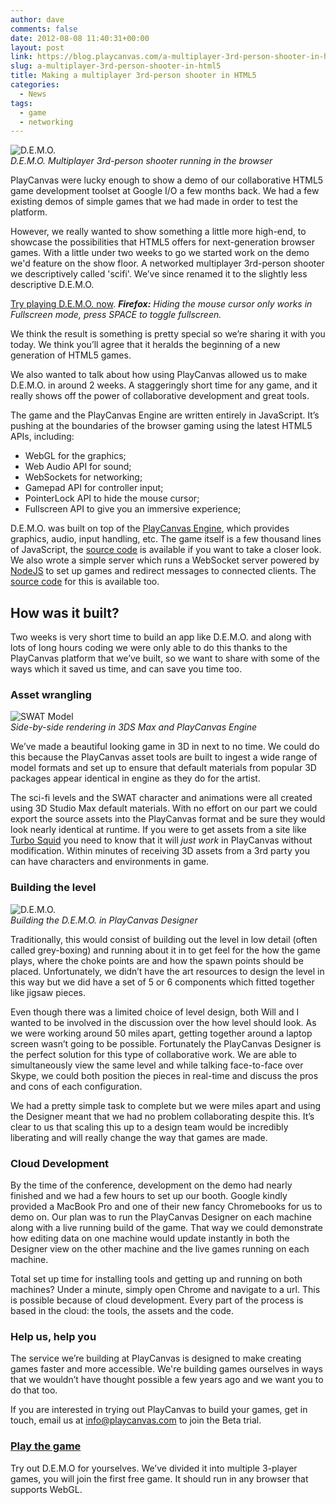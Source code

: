 ```yaml
---
author: dave
comments: false
date: 2012-08-08 11:40:31+00:00
layout: post
link: https://blog.playcanvas.com/a-multiplayer-3rd-person-shooter-in-html5/
slug: a-multiplayer-3rd-person-shooter-in-html5
title: Making a multiplayer 3rd-person shooter in HTML5
categories:
  - News
tags:
  - game
  - networking
---
```


![D.E.M.O.](/img/demo-game.jpg)
<br />_D.E.M.O. Multiplayer 3rd-person shooter running in the browser_

PlayCanvas were lucky enough to show a demo of our collaborative HTML5 game development toolset at Google I/O a few months back. We had a few existing demos of simple games that we had made in order to test the platform.

However, we really wanted to show something a little more high-end, to showcase the possibilities that HTML5 offers for next-generation browser games. With a little under two weeks to go we started work on the demo we'd feature on the show floor. A networked multiplayer 3rd-person shooter we descriptively called 'scifi'. We’ve since renamed it to the slightly less descriptive D.E.M.O.

[Try playing D.E.M.O. now](https://playcanv.as/p/UAR6UQNM/).
_**Firefox:** Hiding the mouse cursor only works in Fullscreen mode, press SPACE to toggle fullscreen._

We think the result is something is pretty special so we’re sharing it with you today. We think you’ll agree that it heralds the beginning of a new generation of HTML5 games.

We also wanted to talk about how using PlayCanvas allowed us to make D.E.M.O. in around 2 weeks. A staggeringly short time for any game, and it really shows off the power of collaborative development and great tools.

The game and the PlayCanvas Engine are written entirely in JavaScript. It’s pushing at the boundaries of the browser gaming using the latest HTML5 APIs, including:

- WebGL for the graphics;
- Web Audio API for sound;
- WebSockets for networking;
- Gamepad API for controller input;
- PointerLock API to hide the mouse cursor;
- Fullscreen API to give you an immersive experience;

D.E.M.O. was built on top of the [PlayCanvas Engine](https://github.com/playcanvas/engine), which provides graphics, audio, input handling, etc. The game itself is a few thousand lines of JavaScript, the [source code](http://bitbucket.org/playcanvas/scifi) is available if you want to take a closer look. We also wrote a simple server which runs a WebSocket server powered by [NodeJS](https://nodejs.org/) to set up games and redirect messages to connected clients. The [source code](http://bitbucket.org/playcanvas/scifi-server) for this is available too.

## How was it built?

Two weeks is very short time to build an app like D.E.M.O. and along with lots of long hours coding we were only able to do this thanks to the PlayCanvas platform that we’ve built, so we want to share with some of the ways which it saved us time, and can save you time too.

### Asset wrangling

![SWAT Model](/img/swat_in_tools.jpg)
<br />_Side-by-side rendering in 3DS Max and PlayCanvas Engine_

We’ve made a beautiful looking game in 3D in next to no time. We could do this because the PlayCanvas asset tools are built to ingest a wide range of model formats and set up to ensure that default materials from popular 3D packages appear identical in engine as they do for the artist.

The sci-fi levels and the SWAT character and animations were all created using 3D Studio Max default materials. With no effort on our part we could export the source assets into the PlayCanvas format and be sure they would look nearly identical at runtime. If you were to get assets from a site like [Turbo Squid](https://www.turbosquid.com/) you need to know that it will _just work_ in PlayCanvas without modification. Within minutes of receiving 3D assets from a 3rd party you can have characters and environments in game.

### Building the level

![D.E.M.O.](/img/demo-designer.jpg)
<br />_Building the D.E.M.O. in PlayCanvas Designer_

Traditionally, this would consist of building out the level in low detail (often called grey-boxing) and running about it in to get feel for the how the game plays, where the choke points are and how the spawn points should be placed. Unfortunately, we didn’t have the art resources to design the level in this way but we did have a set of 5 or 6 components which fitted together like jigsaw pieces.

Even though there was a limited choice of level design, both Will and I wanted to be involved in the discussion over the how level should look. As we were working around 50 miles apart, getting together around a laptop screen wasn’t going to be possible. Fortunately the PlayCanvas Designer is the perfect solution for this type of collaborative work. We are able to simultaneously view the same level and while talking face-to-face over Skype, we could both position the pieces in real-time and discuss the pros and cons of each configuration.

We had a pretty simple task to complete but we were miles apart and using the Designer meant that we had no problem collaborating despite this. It’s clear to us that scaling this up to a design team would be incredibly liberating and will really change the way that games are made.

### Cloud Development

By the time of the conference, development on the demo had nearly finished and we had a few hours to set up our booth. Google kindly provided a MacBook Pro and one of their new fancy Chromebooks for us to demo on. Our plan was to run the PlayCanvas Designer on each machine along with a live running build of the game. That way we could demonstrate how editing data on one machine would update instantly in both the Designer view on the other machine and the live games running on each machine.

Total set up time for installing tools and getting up and running on both machines? Under a minute, simply open Chrome and navigate to a url. This is possible because of cloud development. Every part of the process is based in the cloud: the tools, the assets and the code.

### Help us, help you

The service we’re building at PlayCanvas is designed to make creating games faster and more accessible. We're building games ourselves in ways that we wouldn’t have thought possible a few years ago and we want you to do that too.

If you are interested in trying out PlayCanvas to build your games, get in touch, email us at <info@playcanvas.com> to join the Beta trial.

### [Play the game](https://playcanv.as/p/UAR6UQNM/)

Try out D.E.M.O for yourselves. We’ve divided it into multiple 3-player games, you will join the first free game. It should run in any browser that supports WebGL.
